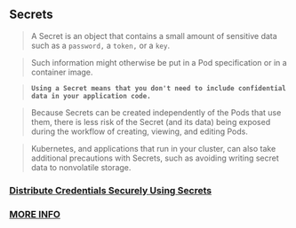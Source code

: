 ## Secrets

> A Secret is an object that contains a small amount of sensitive data such as a `password,` a `token,` or a `key`. 

> Such information might otherwise be put in a Pod specification or in a container image. 

> **`Using a Secret means that you don't need to include confidential data in your application code.`**

> Because Secrets can be created independently of the Pods that use them, there is less risk of the Secret (and its data) being exposed during the workflow of creating, viewing, and editing Pods. 

> Kubernetes, and applications that run in your cluster, can also take additional precautions with Secrets, such as avoiding writing secret data to nonvolatile storage.

### [Distribute Credentials Securely Using Secrets](https://kubernetes.io/docs/tasks/inject-data-application/distribute-credentials-secure/)

### [MORE INFO](https://kubernetes.io/docs/concepts/configuration/secret/)
